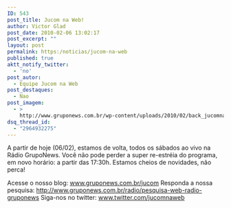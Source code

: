 ```yaml
---
ID: 543
post_title: Jucom na Web!
author: Victor Glad
post_date: 2010-02-06 13:02:17
post_excerpt: ""
layout: post
permalink: https:/noticias/jucom-na-web
published: true
aktt_notify_twitter:
  - 'no'
post_autor:
  - Equipe Jucom na Web
post_destaques:
  - Nao
post_imagem:
  - >
    http://www.gruponews.com.br/wp-content/uploads/2010/02/back_jucomnaweb.jpg
dsq_thread_id:
  - "2964932275"
---
```

A partir de hoje (06/02), estamos de volta, todos os sábados ao vivo na Rádio GrupoNews. Você não pode perder a super re-estréia do programa, em novo horário: a partir das 17:30h. Estamos cheios de novidades, não perca!

Acesse o nosso blog: <a href="http://www.gruponews.com.br/jucom">www.gruponews.com.br/jucom</a>
Responda a nossa pesquisa: <a href="http://www.gruponews.com.br/radio/pesquisa-web-radio-gruponews">http://www.gruponews.com.br/radio/pesquisa-web-radio-gruponews</a>
Siga-nos no twitter: <a href="http://www.twitter.com/jucomnaweb" target="_blank">www.twitter.com/jucomnaweb</a>